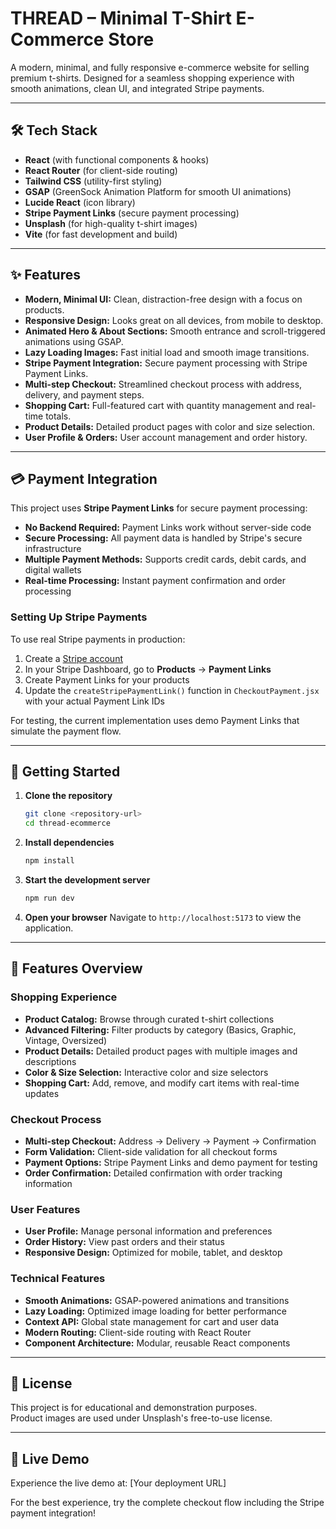 # THREAD – Minimal T-Shirt E-Commerce Store

A modern, minimal, and fully responsive e-commerce website for selling premium t-shirts. Designed for a seamless shopping experience with smooth animations, clean UI, and integrated Stripe payments.

---

## 🛠️ Tech Stack

- **React** (with functional components & hooks)
- **React Router** (for client-side routing)
- **Tailwind CSS** (utility-first styling)
- **GSAP** (GreenSock Animation Platform for smooth UI animations)
- **Lucide React** (icon library)
- **Stripe Payment Links** (secure payment processing)
- **Unsplash** (for high-quality t-shirt images)
- **Vite** (for fast development and build)

---

## ✨ Features

- **Modern, Minimal UI:** Clean, distraction-free design with a focus on products.
- **Responsive Design:** Looks great on all devices, from mobile to desktop.
- **Animated Hero & About Sections:** Smooth entrance and scroll-triggered animations using GSAP.
- **Lazy Loading Images:** Fast initial load and smooth image transitions.
- **Stripe Payment Integration:** Secure payment processing with Stripe Payment Links.
- **Multi-step Checkout:** Streamlined checkout process with address, delivery, and payment steps.
- **Shopping Cart:** Full-featured cart with quantity management and real-time totals.
- **Product Details:** Detailed product pages with color and size selection.
- **User Profile & Orders:** User account management and order history.

---

## 💳 Payment Integration

This project uses **Stripe Payment Links** for secure payment processing:

- **No Backend Required:** Payment Links work without server-side code
- **Secure Processing:** All payment data is handled by Stripe's secure infrastructure
- **Multiple Payment Methods:** Supports credit cards, debit cards, and digital wallets
- **Real-time Processing:** Instant payment confirmation and order processing

### Setting Up Stripe Payments

To use real Stripe payments in production:

1. Create a [Stripe account](https://dashboard.stripe.com/register)
2. In your Stripe Dashboard, go to **Products** → **Payment Links**
3. Create Payment Links for your products
4. Update the `createStripePaymentLink()` function in `CheckoutPayment.jsx` with your actual Payment Link IDs

For testing, the current implementation uses demo Payment Links that simulate the payment flow.

---

## 🚀 Getting Started

1. **Clone the repository**
   ```bash
   git clone <repository-url>
   cd thread-ecommerce
   ```

2. **Install dependencies**
   ```bash
   npm install
   ```

3. **Start the development server**
   ```bash
   npm run dev
   ```

4. **Open your browser**
   Navigate to `http://localhost:5173` to view the application.

---

## 📱 Features Overview

### Shopping Experience
- **Product Catalog:** Browse through curated t-shirt collections
- **Advanced Filtering:** Filter products by category (Basics, Graphic, Vintage, Oversized)
- **Product Details:** Detailed product pages with multiple images and descriptions
- **Color & Size Selection:** Interactive color and size selectors
- **Shopping Cart:** Add, remove, and modify cart items with real-time updates

### Checkout Process
- **Multi-step Checkout:** Address → Delivery → Payment → Confirmation
- **Form Validation:** Client-side validation for all checkout forms
- **Payment Options:** Stripe Payment Links and demo payment for testing
- **Order Confirmation:** Detailed confirmation with order tracking information

### User Features
- **User Profile:** Manage personal information and preferences
- **Order History:** View past orders and their status
- **Responsive Design:** Optimized for mobile, tablet, and desktop

### Technical Features
- **Smooth Animations:** GSAP-powered animations and transitions
- **Lazy Loading:** Optimized image loading for better performance
- **Context API:** Global state management for cart and user data
- **Modern Routing:** Client-side routing with React Router
- **Component Architecture:** Modular, reusable React components

---

## 📄 License

This project is for educational and demonstration purposes.  
Product images are used under Unsplash's free-to-use license.

---

## 🔗 Live Demo

Experience the live demo at: [Your deployment URL]

For the best experience, try the complete checkout flow including the Stripe payment integration!